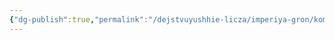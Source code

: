 ```yaml
---
{"dg-publish":true,"permalink":"/dejstvuyushhie-licza/imperiya-gron/komanda-seroj-borody/velidikt-sajfer-ili-seraya-boroda/","dgPassFrontmatter":true}
---
```


